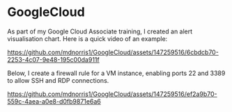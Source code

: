 # GoogleCloud

As part of my Google Cloud Associate training, I created an alert visualisation chart.
Here is a quick video of an example:

https://github.com/mdnorris1/GoogleCloud/assets/147259516/6cbdcb70-2253-4c07-9e48-195c00da911f

Below, I create a firewall rule for a VM instance, enabling ports 22 and 3389 to allow SSH and RDP connections.

https://github.com/mdnorris1/GoogleCloud/assets/147259516/ef2a9b70-559c-4aea-a0e8-d0fb9871e6a6

